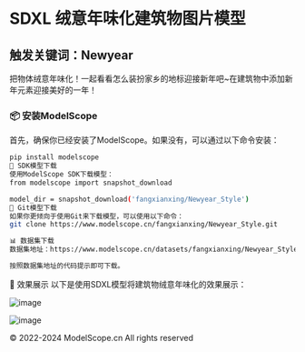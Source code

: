 # SDXL 绒意年味化建筑物图片模型

## 触发关键词：Newyear
把物体绒意年味化！一起看看怎么装扮家乡的地标迎接新年吧~在建筑物中添加新年元素迎接美好的一年！

### 📦 安装ModelScope

首先，确保你已经安装了ModelScope。如果没有，可以通过以下命令安装：

```bash
pip install modelscope
🚀 SDK模型下载
使用ModelScope SDK下载模型：
from modelscope import snapshot_download

model_dir = snapshot_download('fangxianxing/Newyear_Style')
🔗 Git模型下载
如果你更倾向于使用Git来下载模型，可以使用以下命令：
git clone https://www.modelscope.cn/fangxianxing/Newyear_Style.git

📊 数据集下载
数据集地址：https://www.modelscope.cn/datasets/fangxianxing/Newyear_Style_20241208_145927

按照数据集地址的代码提示即可下载。
```
🎨 效果展示
以下是使用SDXL模型将建筑物绒意年味化的效果展示：

![image](https://github.com/user-attachments/assets/6492ffa2-9bb5-439f-8e04-eb5a159be9f9)

![image](https://github.com/user-attachments/assets/f1d5d863-5d5b-48a7-b777-37f3603de538)


© 2022-2024 ModelScope.cn All rights reserved
